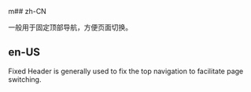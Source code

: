 m## zh-CN

一般用于固定顶部导航，方便页面切换。

## en-US

Fixed Header is generally used to fix the top navigation to facilitate page switching.
